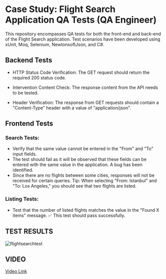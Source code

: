 # Case Study: Flight Search Application QA Tests  (QA Engineer)
This repository encompasses QA tests for both the front-end and back-end of the Flight Search application. Test scenarios have been developed using xUnit, Moq, Selenium, NewtonsoftJson, and C#.

## Backend Tests

- HTTP Status Code Verification:
 The GET request should return the required 200 status code.

- Intervention Content Check:
 The response content from the API needs to be tested.
 
- Header Verification:
The response from GET requests should contain a "Content-Type" header with a value of "application/json".

## Frontend  Tests

### Search Tests:

- Verify that the same value cannot be entered in the "From" and "To" input fields.
- The test should fail as it will be observed that these fields can be entered with the same value in the application. A bug has been identified.
- Since there are no flights between some cities, responses will not be received for certain queries. Tip: When selecting "From: Istanbul" and "To: Los Angeles," you should see that two flights are listed.

 ### Listing Tests:

- Test that the number of listed flights matches the value in the "Found X items" message.
✅ This test should pass successfully.

## TEST RESULTS
![flightsearchtest](https://github.com/feyzabakir/amadeus-case-study/assets/120409251/8e265273-72f4-4061-aeb7-0cbe276dd150)

## VIDEO
<a href="https://github.com/feyzabakir/amadeus-case-study/issues/1">Video Link</a>
